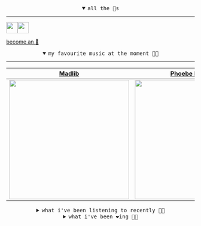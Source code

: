 <details open>

<summary align="center"><samp>all the 🥚s</samp></summary>
<hr />

<a href="https://github.com/pvinis"><img src="https://avatars.githubusercontent.com/u/100233?s=90&v=4" width="30" height="30" /><a href="https://github.com/maxPugh"><img src="https://avatars.githubusercontent.com/u/46350013?s=90&u=52a601eaa2d272b35477d096fe782ebf0a8a1f68&v=4" width="30" height="30" />

<samp><a href="https://github.com/bitttttten/bitttttten/stargazers">become an 🥚</a></samp>

</details>

<details open>

<summary align="center"><samp>my favourite music at the moment 🎵🎶</samp></summary>
<hr />

<!-- toc -->

| [Madlib](https://open.spotify.com/artist/5LhTec3c7dcqBvpLRWbMcf)                                                                                                 | [Phoebe Bridgers](https://open.spotify.com/artist/1r1uxoy19fzMxunt3ONAkG)                                                                                        | [Superorganism](https://open.spotify.com/artist/0Wkm45quqfx3NepJpXDvwE)                                                                                          | [Oneohtrix Point Never](https://open.spotify.com/artist/2wPDbhaGXCqROrVmwDdCrK)                                                                                  |
| ---------------------------------------------------------------------------------------------------------------------------------------------------------------- | ---------------------------------------------------------------------------------------------------------------------------------------------------------------- | ---------------------------------------------------------------------------------------------------------------------------------------------------------------- | ---------------------------------------------------------------------------------------------------------------------------------------------------------------- |
| [<img src="https://i.scdn.co/image/e73ab683f7db79f808d05538cc4390b4e5d47804" width="320" height="auto">](https://open.spotify.com/artist/5LhTec3c7dcqBvpLRWbMcf) | [<img src="https://i.scdn.co/image/1c90d650ee787a51e18e475584b595c9234eac48" width="320" height="auto">](https://open.spotify.com/artist/1r1uxoy19fzMxunt3ONAkG) | [<img src="https://i.scdn.co/image/ab2d92455e0a0377a44aa364124321ac9824b1ef" width="320" height="auto">](https://open.spotify.com/artist/0Wkm45quqfx3NepJpXDvwE) | [<img src="https://i.scdn.co/image/0513eb98de7ee505153e9175f79e3fb59457c9aa" width="320" height="auto">](https://open.spotify.com/artist/2wPDbhaGXCqROrVmwDdCrK) |

<!-- tocstop -->

</details>

<details>

<summary align="center"><samp>what i've been listening to recently 🎵🎶</samp></summary>
<hr />

<!-- toc -->

| [There Is No Time - Prelude<br />Madlib](https://open.spotify.com/track/75UDuZSnltCcdK5RIKEPvO)                                                                 | [Ringing Bells<br />Adrianne Lenker, Buck Meek](https://open.spotify.com/track/57qxqvbmrxQWmNcJMUGHV7)                                                          | [QueLoQue<br />Major Lazer, Paloma Mami, Dip…](https://open.spotify.com/track/0hQCHGr11z427Sbknj6M20)                                                           | [Confirmation<br />Westerman](https://open.spotify.com/track/6pIem0QfCkJMl4ug4byHhk)                                                                            |
| --------------------------------------------------------------------------------------------------------------------------------------------------------------- | --------------------------------------------------------------------------------------------------------------------------------------------------------------- | --------------------------------------------------------------------------------------------------------------------------------------------------------------- | --------------------------------------------------------------------------------------------------------------------------------------------------------------- |
| [<img src="https://i.scdn.co/image/e73ab683f7db79f808d05538cc4390b4e5d47804" width="320" height="auto">](https://open.spotify.com/track/75UDuZSnltCcdK5RIKEPvO) | [<img src="https://i.scdn.co/image/bfdce03f9ed8a6480736c4e3e6aab94ff0e2627c" width="320" height="auto">](https://open.spotify.com/track/57qxqvbmrxQWmNcJMUGHV7) | [<img src="https://i.scdn.co/image/093b23f613441e9b90070939795f3109386edbb4" width="320" height="auto">](https://open.spotify.com/track/0hQCHGr11z427Sbknj6M20) | [<img src="https://i.scdn.co/image/59b45a30bb376aba752e17d3a3c16644f6c02294" width="320" height="auto">](https://open.spotify.com/track/6pIem0QfCkJMl4ug4byHhk) |

<!-- tocstop -->

</details>

<details>

<summary align="center"><samp>what i've been ❤️ing 🎵🎶</samp></summary>
<hr />

<!-- toc -->

| [Night Time<br />Superorganism](https://open.spotify.com/album/15TFB6uLZlb3gnCysRrLix)                                                                          | [It’s All Good<br />Superorganism](https://open.spotify.com/album/15TFB6uLZlb3gnCysRrLix)                                                                       | [Reflections On The Screen<br />Superorganism](https://open.spotify.com/album/15TFB6uLZlb3gnCysRrLix)                                                           | [SPRORGNSM<br />Superorganism](https://open.spotify.com/album/15TFB6uLZlb3gnCysRrLix)                                                                           |
| --------------------------------------------------------------------------------------------------------------------------------------------------------------- | --------------------------------------------------------------------------------------------------------------------------------------------------------------- | --------------------------------------------------------------------------------------------------------------------------------------------------------------- | --------------------------------------------------------------------------------------------------------------------------------------------------------------- |
| [<img src="https://i.scdn.co/image/ab67616d0000b273157830dc62daffb4f00953c1" width="320" height="auto">](https://open.spotify.com/album/15TFB6uLZlb3gnCysRrLix) | [<img src="https://i.scdn.co/image/ab67616d0000b273157830dc62daffb4f00953c1" width="320" height="auto">](https://open.spotify.com/album/15TFB6uLZlb3gnCysRrLix) | [<img src="https://i.scdn.co/image/ab67616d0000b273157830dc62daffb4f00953c1" width="320" height="auto">](https://open.spotify.com/album/15TFB6uLZlb3gnCysRrLix) | [<img src="https://i.scdn.co/image/ab67616d0000b273157830dc62daffb4f00953c1" width="320" height="auto">](https://open.spotify.com/album/15TFB6uLZlb3gnCysRrLix) |

<!-- tocstop -->

</details>
